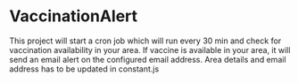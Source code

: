 # VaccinationAlert
This project will start a cron job which will run every 30 min and check for vaccination availability in your area. If vaccine is available in your area, it will send an email alert on the configured email address.
Area details and email address has to be updated in constant.js
